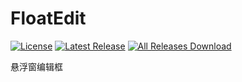 # FloatEdit

[![License](https://img.shields.io/github/license/pansong291/FloatEdit.svg)](LICENSE)
[![Latest Release](https://img.shields.io/github/release/pansong291/FloatEdit.svg)](../../releases)
[![All Releases Download](https://img.shields.io/github/downloads/pansong291/FloatEdit/total.svg)](../../releases)

悬浮窗编辑框
